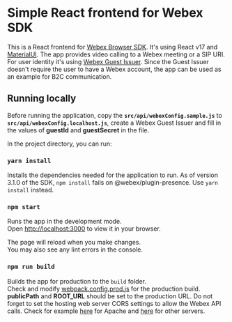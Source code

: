 # Simple React frontend for Webex SDK

This is a React frontend for [Webex Browser SDK](https://developer.webex.com/docs/sdks/browser). It's using React v17 and [MaterialUI](https://mui.com). The app provides video calling to a Webex meeting or a SIP URI. For user identity it's using [Webex Guest Issuer](https://developer.webex.com/docs/guest-issuer). Since the Guest Issuer doesn't require the user to have a Webex account, the app can be used as an example for B2C communication.

## Running locally

Before running the application, copy the **`src/api/webexConfig.sample.js`** to **`src/api/webexConfig.localhost.js`**, create a Webex Guest Issuer and fill in the values of **guestId** and **guestSecret** in the file.

In the project directory, you can run:

### `yarn install`

Installs the dependencies needed for the application to run. As of version 3.1.0 of the SDK, `npm install` fails on @webex/plugin-presence. Use `yarn install` instead.

### `npm start`

Runs the app in the development mode.\
Open [http://localhost:3000](http://localhost:3000) to view it in your browser.

The page will reload when you make changes.\
You may also see any lint errors in the console.

### `npm run build`

Builds the app for production to the `build` folder.\
Check and modify [webpack.config.prod.js](./webpack.config.prod.js) for the production build. **publicPath** and **ROOT_URL** should be set to the production URL. Do not forget to set the hosting web server CORS settings to allow the Webex API calls. Check for example [here](https://stackoverflow.com/questions/32273606/how-to-enable-cors-for-apache-httpd-server-step-by-step-process) for Apache and [here](https://enable-cors.org/server.html) for other servers.
